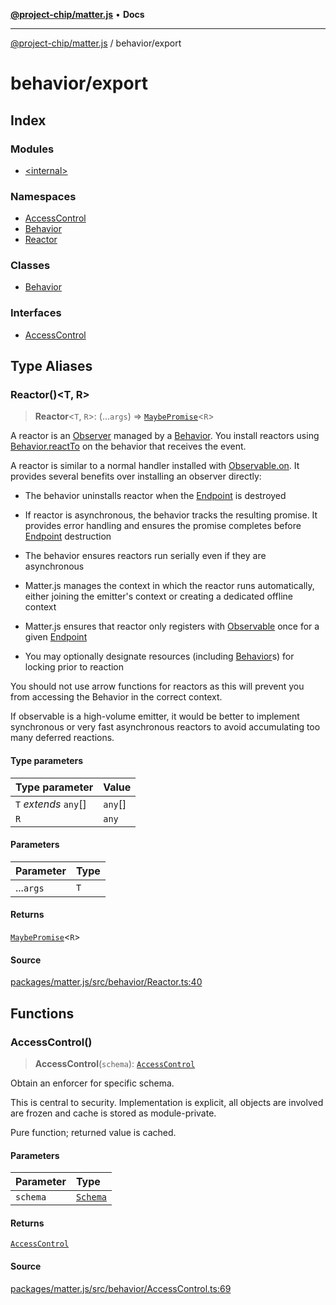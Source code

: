 [**@project-chip/matter.js**](../../README.md) • **Docs**

***

[@project-chip/matter.js](../../modules.md) / behavior/export

# behavior/export

## Index

### Modules

- [\<internal\>](-internal-/README.md)

### Namespaces

- [AccessControl](namespaces/AccessControl/README.md)
- [Behavior](namespaces/Behavior/README.md)
- [Reactor](namespaces/Reactor/README.md)

### Classes

- [Behavior](classes/Behavior.md)

### Interfaces

- [AccessControl](interfaces/AccessControl.md)

## Type Aliases

### Reactor()\<T, R\>

> **Reactor**\<`T`, `R`\>: (...`args`) => [`MaybePromise`](../../util/export/README.md#maybepromiset)\<`R`\>

A reactor is an [Observer](../../util/export/interfaces/Observer.md) managed by a [Behavior](classes/Behavior.md).  You install reactors using [Behavior.reactTo](classes/Behavior.md#reactto)
on the behavior that receives the event.

A reactor is similar to a normal handler installed with [Observable.on](../../util/export/interfaces/Observable.md#on).  It provides several benefits over
installing an observer directly:

  - The behavior uninstalls reactor when the [Endpoint](../../endpoint/export/classes/Endpoint.md) is destroyed

  - If reactor is asynchronous, the behavior tracks the resulting promise.  It provides error handling and
    ensures the promise completes before [Endpoint](../../endpoint/export/classes/Endpoint.md) destruction

  - The behavior ensures reactors run serially even if they are asynchronous

  - Matter.js manages the context in which the reactor runs automatically, either joining the emitter's context or
    creating a dedicated offline context

  - Matter.js ensures that reactor only registers with [Observable](../../util/export/README.md#observable) once for a given [Endpoint](../../endpoint/export/classes/Endpoint.md)

  - You may optionally designate resources (including [Behavior](classes/Behavior.md)s) for locking prior to reaction

You should not use arrow functions for reactors as this will prevent you from accessing the Behavior in the correct
context.

If observable is a high-volume emitter, it would be better to implement synchronous or very fast asynchronous
reactors to avoid accumulating too many deferred reactions.

#### Type parameters

| Type parameter | Value |
| :------ | :------ |
| `T` *extends* `any`[] | `any`[] |
| `R` | `any` |

#### Parameters

| Parameter | Type |
| :------ | :------ |
| ...`args` | `T` |

#### Returns

[`MaybePromise`](../../util/export/README.md#maybepromiset)\<`R`\>

#### Source

[packages/matter.js/src/behavior/Reactor.ts:40](https://github.com/project-chip/matter.js/blob/7a8cbb56b87d4ccf34bec5a9a95ab40a1711324f/packages/matter.js/src/behavior/Reactor.ts#L40)

## Functions

### AccessControl()

> **AccessControl**(`schema`): [`AccessControl`](interfaces/AccessControl.md)

Obtain an enforcer for specific schema.

This is central to security.  Implementation is explicit, all objects are involved are frozen and cache is stored as
module-private.

Pure function; returned value is cached.

#### Parameters

| Parameter | Type |
| :------ | :------ |
| `schema` | [`Schema`](../cluster/export/-internal-/README.md#schema) |

#### Returns

[`AccessControl`](interfaces/AccessControl.md)

#### Source

[packages/matter.js/src/behavior/AccessControl.ts:69](https://github.com/project-chip/matter.js/blob/7a8cbb56b87d4ccf34bec5a9a95ab40a1711324f/packages/matter.js/src/behavior/AccessControl.ts#L69)
